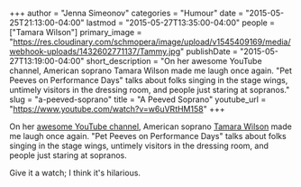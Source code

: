 +++
author = "Jenna Simeonov"
categories = "Humour"
date = "2015-05-25T21:13:00-04:00"
lastmod = "2015-05-27T13:35:00-04:00"
people = ["Tamara Wilson"]
primary_image = "https://res.cloudinary.com/schmopera/image/upload/v1545409169/media/webhook-uploads/1432602771137/Tammy.jpg"
publishDate = "2015-05-27T13:19:00-04:00"
short_description = "On her awesome YouTube channel, American soprano Tamara Wilson made me laugh once again.  &quot;Pet Peeves on Performance Days&quot; talks about folks singing in the stage wings, untimely visitors in the dressing room, and people just staring at sopranos."
slug = "a-peeved-soprano"
title = "A Peeved Soprano"
youtube_url = "https://www.youtube.com/watch?v=w6uVRtHM158"
+++

On her [awesome YouTube channel](https://www.youtube.com/channel/UC6jidviYzIjuBRq_5mzIgzQ), American soprano [Tamara Wilson](/scene/people/tamara-wilson/) made me laugh once again.  "Pet Peeves on Performance Days" talks about folks singing in the stage wings, untimely visitors in the dressing room, and people just staring at sopranos.

Give it a watch; I think it's hilarious.
